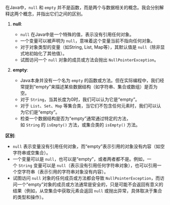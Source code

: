 在Java中，`null` 和 `empty` 并不是函数，而是两个与数据相关的概念。我会分别解释这两个概念，并指出它们之间的区别。

1. **null**:
    
    - `null` 在Java中是一个特殊的值，表示没有引用任何对象。
    - 一个变量可以被声明为 `null`，意味着这个变量当前不指向任何对象。
    - 对于对象类型的变量（如String, List, Map等），其默认值是 `null`（除非显式地初始化了其他值）。
    - 试图访问一个 `null` 对象的成员或方法会抛出 `NullPointerException`。
2. **empty**:
    
    - Java本身并没有一个名为 `empty` 的函数或方法。但在实际编程中，我们经常提到“empty”来描述某些数据结构（如字符串、集合或数组）是否为空。
    - 对于 `String`，当其长度为0时，我们可以认为它是“empty”。
    - 对于 `List`、`Set`、`Map` 等集合类，当它们不包含任何元素时，我们可以认为它们是“empty”。
    - 检查一个数据结构是否为“empty”通常通过特定的方法，如 `String` 的 `isEmpty()` 方法，或集合类的 `isEmpty()` 方法。

**区别**:

- `null` 表示变量没有引用任何对象，而“empty”表示引用的对象没有内容（如空字符串或空集合）。
- 一个变量可以是 `null`，也可以是“empty”，或者两者都不是。例如，一个 `String` 变量可以是 `null`（表示没有引用任何字符串对象），也可以引用一个空字符串（表示引用的字符串对象没有内容）。
- 试图访问 `null` 对象的任何成员或方法都会导致 `NullPointerException`，而访问一个“empty”对象的成员或方法通常是安全的，只是可能不会返回有意义的结果（例如，从空集合中获取元素会返回 `null` 或抛出异常，具体取决于集合的类型和操作）。